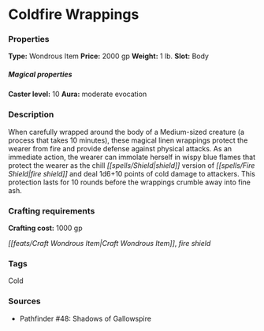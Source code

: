 ﻿---
Title: "Coldfire Wrappings"
Type: "Wondrous Item"
Price: "2000 gp"
Weight: "1 lb."
Slot: "Body"
Caster level: "10"
Aura: "moderate evocation"
Description: |
  "When carefully wrapped around the body of a Medium-sized creature (a process that takes 10 minutes), these magical linen wrappings protect the wearer from fire and provide defense against physical attacks. As an immediate action, the wearer can immolate herself in wispy blue flames that protect the wearer as the _chill shield_ version of _fire shield_ and deal 1d6+10 points of cold damage to attackers. This protection lasts for 10 rounds before the wrappings crumble away into fine ash."
Crafting cost: "1000 gp"
Sources: "['Pathfinder #48: Shadows of Gallowspire']"
---

# Coldfire Wrappings

### Properties

**Type:** Wondrous Item **Price:** 2000 gp **Weight:** 1 lb. **Slot:** Body

##### Magical properties

**Caster level:** 10 **Aura:** moderate evocation

### Description

When carefully wrapped around the body of a Medium-sized creature (a process that takes 10 minutes), these magical linen wrappings protect the wearer from fire and provide defense against physical attacks. As an immediate action, the wearer can immolate herself in wispy blue flames that protect the wearer as the chill _[[spells/Shield|shield]]_ version of _[[spells/Fire Shield|fire shield]]_ and deal 1d6+10 points of cold damage to attackers. This protection lasts for 10 rounds before the wrappings crumble away into fine ash.

### Crafting requirements

**Crafting cost:** 1000 gp

_[[feats/Craft Wondrous Item|Craft Wondrous Item]]_, _fire shield_

### Tags

Cold

### Sources

* Pathfinder #48: Shadows of Gallowspire